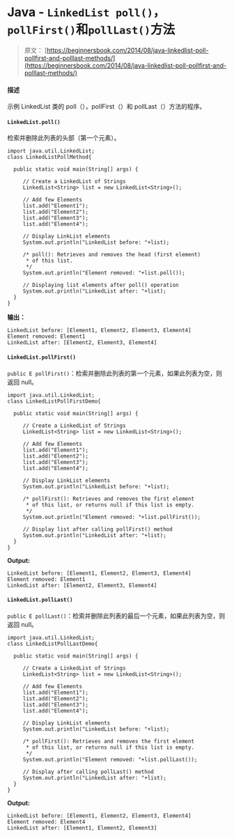 # Java - `LinkedList poll()`，`pollFirst()`和`pollLast()`方法

> 原文： [https://beginnersbook.com/2014/08/java-linkedlist-poll-pollfirst-and-polllast-methods/](https://beginnersbook.com/2014/08/java-linkedlist-poll-pollfirst-and-polllast-methods/)

#### 描述

示例 LinkedList 类的 poll（），pollFirst（）和 pollLast（）方法的程序。

#### `LinkedList.poll()`

检索并删除此列表的头部（第一个元素）。

```
import java.util.LinkedList;
class LinkedListPollMethod{

  public static void main(String[] args) {

     // Create a LinkedList of Strings
     LinkedList<String> list = new LinkedList<String>();

     // Add few Elements
     list.add("Element1");
     list.add("Element2");
     list.add("Element3");
     list.add("Element4");

     // Display LinkList elements
     System.out.println("LinkedList before: "+list);

     /* poll(): Retrieves and removes the head (first element)
      * of this list.
      */
     System.out.println("Element removed: "+list.poll());

     // Displaying list elements after poll() operation
     System.out.println("LinkedList after: "+list);
  }
}
```

**输出：**

```
LinkedList before: [Element1, Element2, Element3, Element4]
Element removed: Element1
LinkedList after: [Element2, Element3, Element4]

```

#### `LinkedList.pollFirst()`

`public E pollFirst()`：检索并删除此列表的第一个元素，如果此列表为空，则返回 null。

```
import java.util.LinkedList;
class LinkedListPollFirstDemo{

  public static void main(String[] args) {

     // Create a LinkedList of Strings
     LinkedList<String> list = new LinkedList<String>();

     // Add few Elements
     list.add("Element1");
     list.add("Element2");
     list.add("Element3");
     list.add("Element4");

     // Display LinkList elements
     System.out.println("LinkedList before: "+list);

     /* pollFirst(): Retrieves and removes the first element 
      * of this list, or returns null if this list is empty.
      */
     System.out.println("Element removed: "+list.pollFirst());

     // Display list after calling pollFirst() method
     System.out.println("LinkedList after: "+list);
  }
}
```

**Output:**

```
LinkedList before: [Element1, Element2, Element3, Element4]
Element removed: Element1
LinkedList after: [Element2, Element3, Element4]

```

#### `LinkedList.pollLast()`

`public E pollLast()`：检索并删除此列表的最后一个元素，如果此列表为空，则返回 null。

```
import java.util.LinkedList;
class LinkedListPollLastDemo{

  public static void main(String[] args) {

     // Create a LinkedList of Strings
     LinkedList<String> list = new LinkedList<String>();

     // Add few Elements
     list.add("Element1");
     list.add("Element2");
     list.add("Element3");
     list.add("Element4");

     // Display LinkList elements
     System.out.println("LinkedList before: "+list);

     /* pollFirst(): Retrieves and removes the first element 
      * of this list, or returns null if this list is empty.
      */
     System.out.println("Element removed: "+list.pollLast());

     // Display after calling pollLast() method
     System.out.println("LinkedList after: "+list);
  }
}
```

**Output:**

```
LinkedList before: [Element1, Element2, Element3, Element4]
Element removed: Element4
LinkedList after: [Element1, Element2, Element3]

```